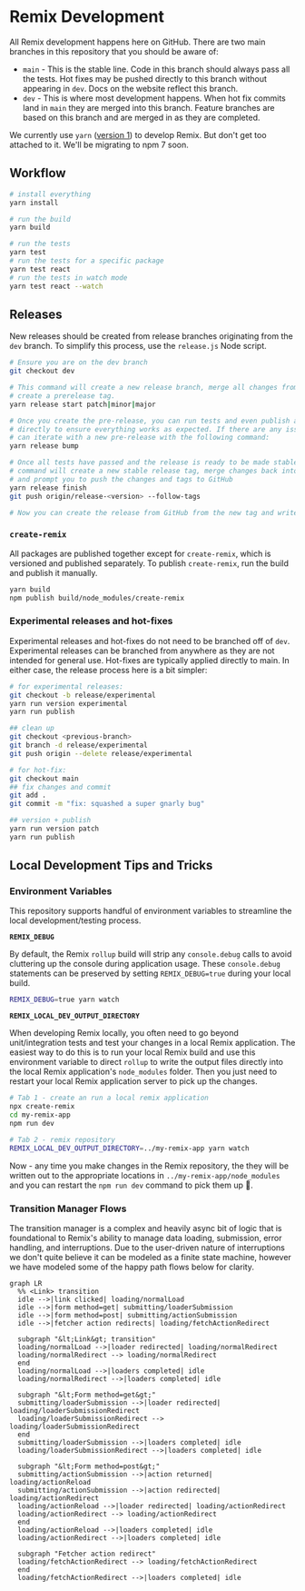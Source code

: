 # Remix Development

All Remix development happens here on GitHub. There are two main branches in this
repository that you should be aware of:

- `main` - This is the stable line. Code in this branch should always pass all
  the tests. Hot fixes may be pushed directly to this branch without appearing in
  `dev`. Docs on the website reflect this branch.
- `dev` - This is where most development happens. When hot fix commits land in
  `main` they are merged into this branch. Feature branches are based on this
  branch and are merged in as they are completed.

We currently use `yarn` ([version 1](https://classic.yarnpkg.com/lang/en/)) to
develop Remix. But don't get too attached to it. We'll be migrating to npm 7
soon.

## Workflow

```bash
# install everything
yarn install

# run the build
yarn build

# run the tests
yarn test
# run the tests for a specific package
yarn test react
# run the tests in watch mode
yarn test react --watch
```

## Releases

New releases should be created from release branches originating from the `dev`
branch. To simplify this process, use the `release.js` Node script.

```bash
# Ensure you are on the dev branch
git checkout dev

# This command will create a new release branch, merge all changes from main, and
# create a prerelease tag.
yarn release start patch|minor|major

# Once you create the pre-release, you can run tests and even publish a pre-release
# directly to ensure everything works as expected. If there are any issues, fix the bugs and commit directly to the pre-release branch. Once you're done working, you
# can iterate with a new pre-release with the following command:
yarn release bump

# Once all tests have passed and the release is ready to be made stable, the following
# command will create a new stable release tag, merge changes back into the dev branch,
# and prompt you to push the changes and tags to GitHub
yarn release finish
git push origin/release-<version> --follow-tags

# Now you can create the release from GitHub from the new tag and write release notes!
```

### `create-remix`

All packages are published together except for `create-remix`, which is
versioned and published separately. To publish `create-remix`, run the build and
publish it manually.

```bash
yarn build
npm publish build/node_modules/create-remix
```

### Experimental releases and hot-fixes

Experimental releases and hot-fixes do not need to be branched off of `dev`.
Experimental releases can be branched from anywhere as they are not intended for
general use. Hot-fixes are typically applied directly to main. In either case,
the release process here is a bit simpler:

```bash
# for experimental releases:
git checkout -b release/experimental
yarn run version experimental
yarn run publish

## clean up
git checkout <previous-branch>
git branch -d release/experimental
git push origin --delete release/experimental

# for hot-fix:
git checkout main
## fix changes and commit
git add .
git commit -m "fix: squashed a super gnarly bug"

## version + publish
yarn run version patch
yarn run publish
```

## Local Development Tips and Tricks

### Environment Variables

This repository supports handful of environment variables to streamline the local development/testing process.

**`REMIX_DEBUG`**

By default, the Remix `rollup` build will strip any `console.debug` calls to avoid cluttering up the console during application usage. These `console.debug` statements can be preserved by setting `REMIX_DEBUG=true` during your local build.

```sh
REMIX_DEBUG=true yarn watch
```

**`REMIX_LOCAL_DEV_OUTPUT_DIRECTORY`**

When developing Remix locally, you often need to go beyond unit/integration tests and test your changes in a local Remix application. The easiest way to do this is to run your local Remix build and use this environment variable to direct `rollup` to write the output files directly into the local Remix application's `node_modules` folder. Then you just need to restart your local Remix application server to pick up the changes.

```sh
# Tab 1 - create an run a local remix application
npx create-remix
cd my-remix-app
npm run dev

# Tab 2 - remix repository
REMIX_LOCAL_DEV_OUTPUT_DIRECTORY=../my-remix-app yarn watch
```

Now - any time you make changes in the Remix repository, the they will be written out to the appropriate locations in `../my-remix-app/node_modules` and you can restart the `npm run dev` command to pick them up 🎉.

### Transition Manager Flows

The transition manager is a complex and heavily async bit of logic that is foundational to Remix's ability to manage data loading, submission, error handling, and interruptions. Due to the user-driven nature of interruptions we don't quite believe it can be modeled as a finite state machine, however we have modeled some of the happy path flows below for clarity.

```mermaid
graph LR
  %% <Link> transition
  idle -->|link clicked| loading/normalLoad
  idle -->|form method=get| submitting/loaderSubmission
  idle -->|form method=post| submitting/actionSubmission
  idle -->|fetcher action redirects| loading/fetchActionRedirect

  subgraph "&lt;Link&gt; transition"
  loading/normalLoad -->|loader redirected| loading/normalRedirect
  loading/normalRedirect --> loading/normalRedirect
  end
  loading/normalLoad -->|loaders completed| idle
  loading/normalRedirect -->|loaders completed| idle

  subgraph "&lt;Form method=get&gt;"
  submitting/loaderSubmission -->|loader redirected| loading/loaderSubmissionRedirect
  loading/loaderSubmissionRedirect --> loading/loaderSubmissionRedirect
  end
  submitting/loaderSubmission -->|loaders completed| idle
  loading/loaderSubmissionRedirect -->|loaders completed| idle

  subgraph "&lt;Form method=post&gt;"
  submitting/actionSubmission -->|action returned| loading/actionReload
  submitting/actionSubmission -->|action redirected| loading/actionRedirect
  loading/actionReload -->|loader redirected| loading/actionRedirect
  loading/actionRedirect --> loading/actionRedirect
  end
  loading/actionReload -->|loaders completed| idle
  loading/actionRedirect -->|loaders completed| idle

  subgraph "Fetcher action redirect"
  loading/fetchActionRedirect --> loading/fetchActionRedirect
  end
  loading/fetchActionRedirect -->|loaders completed| idle
```
